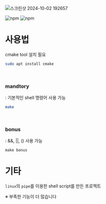 
![스크린샷 2024-10-02 192657](https://github.com/user-attachments/assets/f84a71c5-bf42-45d1-937b-525242b6fb5e)

![npm](https://img.shields.io/badge/cmake-064F8C?style=flat&logo=cmake&logoColor=white)
![npm](https://img.shields.io/badge/c-A8B9CC?style=flat&logo=c&logoColor=white)

# 사용법 

cmake tool 설치 필요
```bash
sudo apt install cmake
```

<br/>

### mandtory
: 기본적인 shell 명령어 사용 가능   

```bash
make
```

<br/>
   
### bonus
: &&, ||, () 사용 가능

```
make bonus
```

# 기타

`linux`의 `pipe`를 이용한 shell script를 만든 프로젝트

※ 부족한 기능이 더 많습니다
